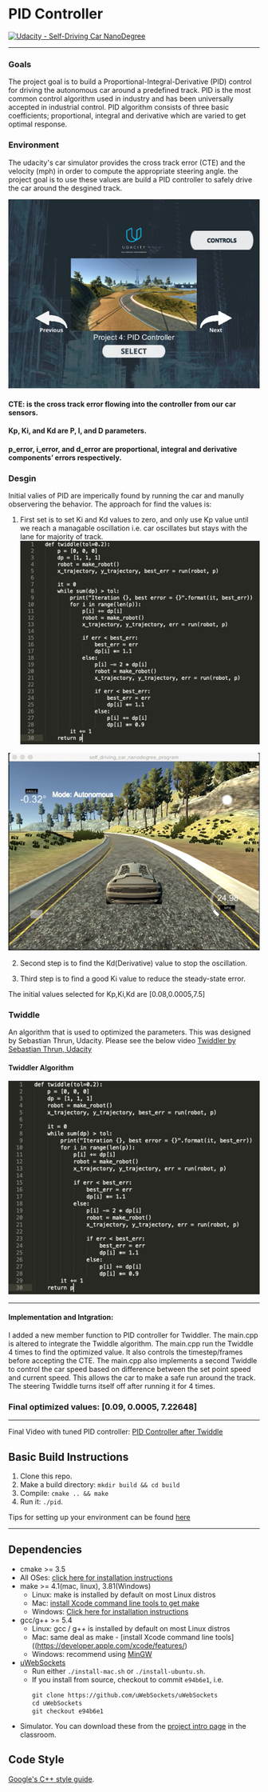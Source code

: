# PID Controller

[![Udacity - Self-Driving Car NanoDegree](https://s3.amazonaws.com/udacity-sdc/github/shield-carnd.svg)](http://www.udacity.com/drive)

---
### Goals
The project goal is to build a Proportional-Integral-Derivative (PID) control for driving the autonomous car around a predefined track. PID is the most common control algorithm used in industry and has been universally accepted in industrial control.
PID algorithm consists of three basic coefficients; proportional, integral and derivative which are varied to get optimal response.

### Environment
The udacity's car simulator provides the cross track error (CTE) and the velocity (mph) in order to compute the appropriate steering angle. the project goal is to use these values are build a PID controller to safely drive the car around the desgined track.

![image1](images/Image0.png "Udacity Simiulator")

#### CTE: is the cross track error flowing into the controller from our car sensors.
#### Kp, Ki, and Kd are P, I, and D parameters.
#### p_error, i_error, and d_error are proportional, integral and derivative components’ errors respectively.

### Desgin 
Initial valies of PID are imperically found by running the car and manully observering the behavior. The approach for find the values is:

1. First set is to set Ki and Kd values to zero, and only use Kp value until we reach a managable oscillation i.e. car oscillates but stays with the lane for majority of track.
[![SC2 Video](images/Image2.png)](https://youtu.be/BVALgxNa6v0 "SC2 Mini game - Click to Watch!")

[![PID Controller with accepted Kp value](images/Image1.png)](https://youtu.be/BVALgxNa6v0)


2. Second step is to find the Kd(Derivative) value to stop the oscillation.

3. Third step is to find a good Ki value to reduce the steady-state error.

The initial values selected for Kp,Ki,Kd are [0.08,0.0005,7.5]

### Twiddle
An algorithm that is used to optimized the parameters. This was designed by Sebastian Thrun, Udacity. Please see the below video 
[Twiddler by Sebastian Thrun, Udacity](https://www.youtube.com/watch?v=2uQ2BSzDvXs)


#### Twiddler Algorithm
![image2](images/Image2.png)

---
#### Implementation and Intgration:
I added a new member function to PID controller for Twiddler. The main.cpp is altered to integrate the Twiddle algorithm. The main.cpp run the Twiddle 4 times to find the optimized value. It also controls the timestep/frames before accepting the CTE. The main.cpp also implements a second Twiddle to control the car speed based on difference between the set point speed and current speed. This allows the car to make a safe run around the track. The steering Twiddle turns itself off after running it for 4 times.

### Final optimized values: [0.09, 0.0005, 7.22648]


---
Final Video with tuned PID controller:
[PID Controller after Twiddle](https://youtu.be/Gte-sV17Pvg)


## Basic Build Instructions
1. Clone this repo.
2. Make a build directory: `mkdir build && cd build`
3. Compile: `cmake .. && make`
4. Run it: `./pid`. 

Tips for setting up your environment can be found [here](https://classroom.udacity.com/nanodegrees/nd013/parts/40f38239-66b6-46ec-ae68-03afd8a601c8/modules/0949fca6-b379-42af-a919-ee50aa304e6a/lessons/f758c44c-5e40-4e01-93b5-1a82aa4e044f/concepts/23d376c7-0195-4276-bdf0-e02f1f3c665d)

---
## Dependencies
* cmake >= 3.5
 * All OSes: [click here for installation instructions](https://cmake.org/install/)
* make >= 4.1(mac, linux), 3.81(Windows)
  * Linux: make is installed by default on most Linux distros
  * Mac: [install Xcode command line tools to get make](https://developer.apple.com/xcode/features/)
  * Windows: [Click here for installation instructions](http://gnuwin32.sourceforge.net/packages/make.htm)
* gcc/g++ >= 5.4
  * Linux: gcc / g++ is installed by default on most Linux distros
  * Mac: same deal as make - [install Xcode command line tools]((https://developer.apple.com/xcode/features/)
  * Windows: recommend using [MinGW](http://www.mingw.org/)
* [uWebSockets](https://github.com/uWebSockets/uWebSockets)
  * Run either `./install-mac.sh` or `./install-ubuntu.sh`.
  * If you install from source, checkout to commit `e94b6e1`, i.e.
    ```
    git clone https://github.com/uWebSockets/uWebSockets 
    cd uWebSockets
    git checkout e94b6e1
    ```
* Simulator. You can download these from the [project intro page](https://github.com/udacity/self-driving-car-sim/releases) in the classroom.

## Code Style
[Google's C++ style guide](https://google.github.io/styleguide/cppguide.html).
